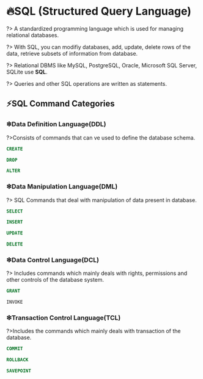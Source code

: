 # 🔥SQL (Structured Query Language)

?> A standardized programming language which is used for managing relational databases.

?> With SQL, you can modifiy databases, add, update, delete rows of the data, retrieve subsets of information from database.

?> Relational DBMS like MySQL, PostgreSQL, Oracle, Microsoft SQL Server, SQLite use **SQL**.

?> Queries and other SQL operations are written as statements.

## ⚡SQL Command Categories

### ❇Data Definition Language(DDL)

?>Consists of commands that can ve used to define the database schema.

```sql
CREATE

DROP

ALTER
```

### ❇Data Manipulation Language(DML)

?> SQL Commands that deal with manipulation of data present in database.

```sql
SELECT

INSERT

UPDATE

DELETE
```

### ❇Data Control Language(DCL)

?> Includes commands which mainly deals with rights, permissions and other controls of the database system.

```sql
GRANT

INVOKE
```

### ❇Transaction Control Language(TCL)

?>Includes the commands which mainly deals with transaction of the database.

```sql
COMMIT

ROLLBACK

SAVEPOINT
```